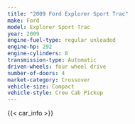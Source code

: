 ```yaml
---
title: "2009 Ford Explorer Sport Trac"
make: Ford
model: Explorer Sport Trac
year: 2009
engine-fuel-type: regular unleaded
engine-hp: 292
engine-cylinders: 8
transmission-type: Automatic
driven-wheels: four wheel drive
number-of-doors: 4
market-category: Crossover
vehicle-size: Compact
vehicle-style: Crew Cab Pickup
---
```


{{< car_info >}}
